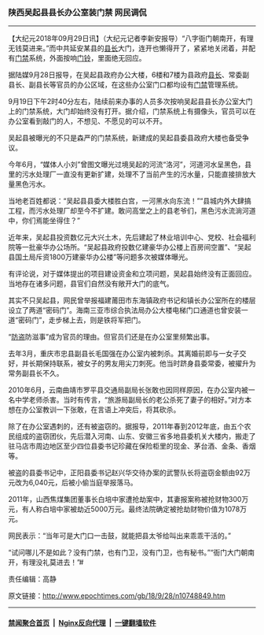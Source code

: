 ### 陕西吴起县县长办公室装门禁 网民调侃
------------------------

<p>【大纪元2018年09月29日讯】（大纪元记者李新安报导）“八字衙门朝南开，有理无钱莫进来。”而中共延安某县的<a href="http://www.epochtimes.com/gb/tag/%E5%8E%BF%E9%95%BF.html">县长</a>大门，连开也懒得开了，紧紧地关闭着，并配有<a href="http://www.epochtimes.com/gb/tag/%E9%97%A8%E7%A6%81.html">门禁</a>系统，外面按响<a href="http://www.epochtimes.com/gb/tag/%E9%97%A8%E9%93%83.html">门铃</a>，里面绝无回应。</p>
<p>据陆媒9月28日报导，在吴起县政府办公大楼，6楼和7楼为县政府<a href="http://www.epochtimes.com/gb/tag/%E5%8E%BF%E9%95%BF.html">县长</a>、常委副县长、副县长等官员的办公区域，在这些办公室门口都均设有<a href="http://www.epochtimes.com/gb/tag/%E9%97%A8%E7%A6%81.html">门禁</a>管理系统。</p>
<p>9月19日下午2时40分左右，陆续前来办事的人员多次按响吴起县县长办公室大门上的门禁系统，大门却始终没有打开。据介绍，门禁系统上有摄像头，官员可以在办公室看到敲门的人，不想见、不愿见的可以不开。</p>
<p>吴起县被曝光的不只是森严的门禁系统，新建成的吴起县委县政府大楼也备受争议。</p>
<p>今年6月，“媒体人小刘”曾图文曝光过境吴起的河流“洛河”，河道河水呈黑色，县里的污水处理厂一直没有更新扩建，处理不了当前产生的污水量，只能直接排放大量黑色污水。</p>
<p>当地老百姓都说：“吴起县县委大楼胜白宫，一河黑水向东流！”“县城内外大肆搞工程，而污水处理厂却至今不扩建。敢问高堂之上的县老爷们，黑色污水流淌河道中，你们焉能坐得住？”</p>
<p>近年来，吴起县投资数亿元大兴土木，先后建起了林业培训中心、党校、社会福利院等一批豪华办公场所。“吴起县政府投数亿建豪华办公楼上百房间空置”、“吴起县国土局斥资1800万建豪华办公楼”等问题多次被媒体曝光。</p>
<p>有评论说，对于媒体提出的项目建设资金和立项问题，吴起县始终没有正面回应。当地存在诸多问题，县官们自然没有敞开大门的底气。</p>
<p>其实不只吴起县，网民曾举报福建莆田市东海镇政府书记和镇长办公室所在的楼层设立了两道“密码门”。海南三亚市综合执法局办公大楼电梯门口通道也曾安装一道“密码门”，走步梯上去，则是铁将军把门。</p>
<p>“<a href="http://www.epochtimes.com/gb/tag/%E9%98%B2%E7%9B%97.html">防盗</a>防滋事”成为官员的理由。但官员们还是在办公室里频繁出事。</p>
<p>去年3月，重庆市忠县副县长毛国强在办公室内被刺杀。其离婚前即与一女子交好，并长期保持联系，被女子的男友用尖刀刺死。他当时跻身县委常委，被擢升为常务副县长不久。</p>
<p>2010年6月，云南曲靖市罗平县交通局副局长张敢也因同样原因，在办公室内被一名中学老师杀害。当时有传言，“旅游局副局长的老公杀死了妻子的相好。”对方本想在办公室教训一下张敢，在言语上冲突后，将其砍杀。</p>
<p>除了在办公室遇刺的，还有被盗窃的。据报导，2011年春到2012年底，由五个农民组成的盗窃团伙，先后潜入河南、山东、安徽三省多地县委机关大楼内，搬走了驻马店市周边地区至少四位县委书记珍藏在保险柜里的现金、茅台酒、金条、香烟等。</p>
<p>被盗的县委书记中，正阳县委书记赵兴华交待办案的武警队长将盗窃金额由92万元改为6,040元，后被小偷当庭举报落马。</p>
<p>2011年，山西焦煤集团董事长白培中家遭抢劫案中，其妻报案称被抢财物300万元，有人称白培中家被劫近5000万元。最终法院确定被抢劫财物价值为1078万元。</p>
<p>网民表示：“当年可是大门口一击鼓，就能把县太爷给叫出来乖乖干活的。”</p>
<p>“试问哪儿不是如此？没有门禁，也有门卫，没有门卫，也有秘书。”“衙门大门朝南开，有理没礼莫进去！”#</p>
<p>责任编辑：高静</p>

原文链接：http://www.epochtimes.com/gb/18/9/28/n10748849.htm


------------------------
#### [禁闻聚合首页](https://github.com/gfw-breaker/banned-news/blob/master/README.md) &nbsp;|&nbsp; [Nginx反向代理](https://github.com/gfw-breaker/open-proxy/blob/master/README.md) &nbsp;|&nbsp; [一键翻墙软件](https://github.com/gfw-breaker/nogfw/blob/master/README.md)